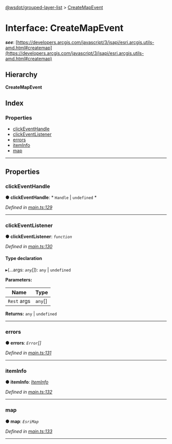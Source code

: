 [@wsdot/grouped-layer-list](../README.md) > [CreateMapEvent](../interfaces/createmapevent.md)

# Interface: CreateMapEvent

*__see__*: [https://developers.arcgis.com/javascript/3/jsapi/esri.arcgis.utils-amd.html#createmap](https://developers.arcgis.com/javascript/3/jsapi/esri.arcgis.utils-amd.html#createmap)

## Hierarchy

**CreateMapEvent**

## Index

### Properties

* [clickEventHandle](createmapevent.md#clickeventhandle)
* [clickEventListener](createmapevent.md#clickeventlistener)
* [errors](createmapevent.md#errors)
* [itemInfo](createmapevent.md#iteminfo)
* [map](createmapevent.md#map)

---

## Properties

<a id="clickeventhandle"></a>

###  clickEventHandle

**● clickEventHandle**: * `Handle` &#124; `undefined`
*

*Defined in [main.ts:129](https://github.com/WSDOT-GIS/grouped-layer-list/blob/c2b0772/packages/grouped-layer-list/src/main.ts#L129)*

___
<a id="clickeventlistener"></a>

###  clickEventListener

**● clickEventListener**: *`function`*

*Defined in [main.ts:130](https://github.com/WSDOT-GIS/grouped-layer-list/blob/c2b0772/packages/grouped-layer-list/src/main.ts#L130)*

#### Type declaration
▸(...args: *`any`[]*):  `any` &#124; `undefined`

**Parameters:**

| Name | Type |
| ------ | ------ |
| `Rest` args | `any`[] |

**Returns:**  `any` &#124; `undefined`

___
<a id="errors"></a>

###  errors

**● errors**: *`Error`[]*

*Defined in [main.ts:131](https://github.com/WSDOT-GIS/grouped-layer-list/blob/c2b0772/packages/grouped-layer-list/src/main.ts#L131)*

___
<a id="iteminfo"></a>

###  itemInfo

**● itemInfo**: *[ItemInfo](iteminfo.md)*

*Defined in [main.ts:132](https://github.com/WSDOT-GIS/grouped-layer-list/blob/c2b0772/packages/grouped-layer-list/src/main.ts#L132)*

___
<a id="map"></a>

###  map

**● map**: *`EsriMap`*

*Defined in [main.ts:133](https://github.com/WSDOT-GIS/grouped-layer-list/blob/c2b0772/packages/grouped-layer-list/src/main.ts#L133)*

___

